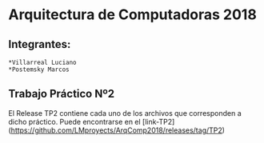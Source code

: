 # Arquitectura de Computadoras 2018
## Integrantes:
	*Villarreal Luciano
	*Postemsky Marcos

## Trabajo Práctico Nº2 
El Release TP2 contiene cada uno de los archivos que corresponden a dicho práctico. Puede encontrarse en el [link-TP2] (https://github.com/LMproyects/ArqComp2018/releases/tag/TP2)